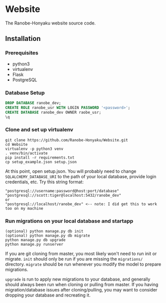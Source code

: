 # Website

The Ranobe-Honyaku website source code.

## Installation

### Prerequisites

* python3
* virtualenv
* Flask
* PostgreSQL

### Database Setup

```sql
DROP DATABASE ranobe_dev;
CREATE ROLE ranobe_usr WITH LOGIN PASSWORD '<password>';
CREATE DATABASE ranobe_dev OWNER raobe_usr;
\q
```

### Clone and set up virtualenv

```shell
git clone https://github.com/Ranobe-Honyaku/Website.git
cd Website
virtualenv -p python3 venv
. venv/bin/activate
pip install -r requirements.txt
cp setup_example.json setup.json
```

At this point, open setup.json. You will probably need to change
`SQLALCHEMY_DATABASE_URI` to the path of your local database, provide login
credentials, etc. Try this string format:

```
"postgresql://username:password@host:port/database"
"postgresql://scott:tiger@localhost:5432/ranobe_dev"
or
"postgresql://localhost/ranobe_dev" <-- note: I did get this to work too on my machine
```

### Run migrations on your local database and startapp

```shell
(optional) python manage.py db init
(optional) python manage.py db migrate
python manage.py db upgrade
python manage.py runserver
```

If you are git cloning from master, you most likely won't need to run init or
migrate. `init` should only be run if you are missing the `migrations/`
directory. `migrate` should be run whenever you modify the model to prepare
migrations.

`upgrade` is run to apply new migrations to your database, and generally should
always been run when cloning or pulling from master. If you having
migration/database issues after cloning/pulling, you may want to consider
dropping your database and recreating it.
